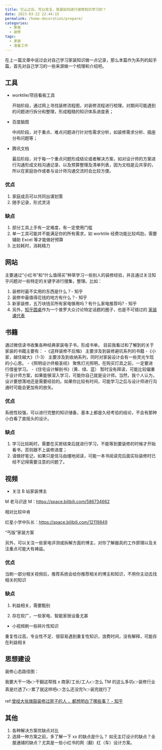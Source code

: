 ```yaml
---
title: 它山之石，可以攻玉，我是如何进行装修知识学习的？
date: 2023-03-22 22:44:15
permalink: /home-decoration/prepare/
categories:
  - 家居
  - 装修
tags:
  - 家装
  - 准备工作
---
```


在上一篇文章中说过会对自己学习家装知识做一点记录，那么本篇作为系列的起手篇，首先对自己学习的一些来源做一个梳理和介绍吧。

## 工具

* worktile/项目看板工具

  开始阶段，通过网上寻找装修流程图，对装修流程进行梳理，对期间可能遇到的问题进行拆分和整理，形成粗糙的知识体系进度表；

* 百度脑图
  
  中间阶段，对于重点、难点问题进行针对性需求分析，如装修需求分析、插座分布问题等；

* 腾讯文档

  最后阶段，对于每一个重点问题形成结论或者解决方案，如对设计师的方案进行沟通形成文档沟通记录、以及预算整理及清单列表，因为文档是云共享的，所以在家庭协作或者与设计师沟通交流时会比较方便。

### 优点

1. 家庭成员可以共同出谋划策
2. 随手记录，形式灵活

### 缺点

1. 部分工具上手有一定难度，有一定使用门槛
2. 单一工具可能并不能满足你的所有需求，如 worktile 经费功能比较鸡肋，需要辅助 Excel 等才能做好预算
3. 比较耗时，消耗精力

## 网站

主要通过“小红书”和“什么值得买”种草学习一些别人的装修经验，并且通过关注知乎问题对一些特定的关键字进行搜集，整理。比如：

1. 装修时最不实用的东西是什么？- 知乎
2. 装修中最值得花钱的地方有什么？- 知乎
3. 新家装修，五万块钱买所有家电够用吗？有什么家电推荐吗? - 知乎
4. 另外，[知乎圆桌](https://www.zhihu.com/roundtable)作为一个普罗大众讨论特定话题的圈子，也是不可错过的
   [家装课代表](https://www.zhihu.com/roundtable/jiazhuangkdb)

## 书籍

通过微信读书收集各种经典家装电子书，形成书单。
目前我看过和了解到的关于家装的书籍主要有：
-《这样装修不后悔》
主要涉及到装修避坑系列的书籍
-《小家，越住越大》（1-3）
主要涉及到收纳系列，同时对家装设计会有一些灵光乍现的小心思。
-《照明设计终极圣经》
聚焦灯光照明，在购买灯具之前，一定要进行借鉴学习。
-《住宅设计解剖书》（黄、绿、蓝）
暂时没有拜读，可能比较偏重于设计师方案，如果能够深入学习，可能你自己就是设计师。当然，我个人认为，设计要想落地还是需要经验的。如果你比较有时间，可能学习之后与设计师进行沟通时可能会更加有的放矢。

### 优点

系统性较强，可以进行完整的知识储备，基本上都是久经考验的结论，不会有那种小白看了直摇头的设计。

### 缺点

1. 学习比较耗时，需要在买房结束后就进行学习，不能等到要装修的时候才开始看书，否则跟不上装修进度；
2. 请做好笔记，如果只是信马由缰地阅读，可能一本书阅读完后面实际装修时已经不记得需要注意的问题了。

## 视频

* 关注 B 站家装博主

M 老马识途 M：<https://space.bilibili.com/586734662>

相对比较中肯

红星小学中队长：<https://space.bilibili.com/12119849>

“丐版”家装方案

另外，可以关注一些家电评测或拆解方面的博主，对你了解器具的工作原理以及关注重点可能大有裨益。

### 优点

当刷一部分相关视频后，推荐系统会给你推荐相关的博主和知识，不用你主动去找相关的知识
### 缺点

1. 利益相关，需要甄别

2. 存在软广，一些家电、智能家居设备尤甚

* 小视频刷一些碎片性知识

重复性过高，专业性不足、很容易遇到重复性知识，浪费时间，没有解释，可能存在利益相关

## 思想建设

装修心态路径图：

我要大干一场👉干翻这帮贱 x 商家/工长/工人👉怎么 TM 的这么多坑👉装修行业真是烂透了👉累了就这样吧👉怎么还没完?👉装完就行了

ref:[曾经大张旗鼓装修过房子的人 ，都想明白了哪些事？ - 知乎](https://www.zhihu.com/question/554581616)

## 其他

1. 各种解决方案优缺点对比
2. 选择一种方案之前，多了解一下 xx 的缺点是什么？
   如无主灯设计的缺点？全屋通铺的缺点？尤其是一些小红书的网（翻）红（车）设计方案。

